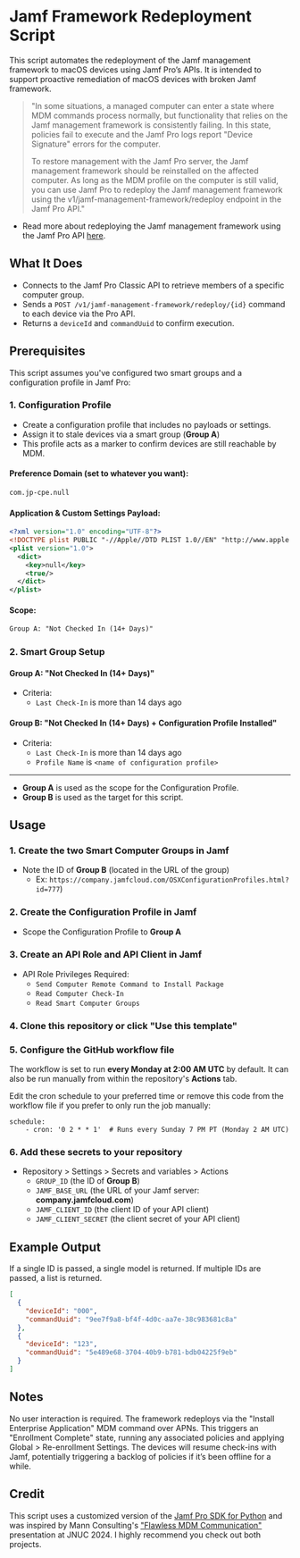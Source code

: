 # Jamf Framework Redeployment Script

This script automates the redeployment of the Jamf management framework to macOS devices using Jamf Pro’s APIs. It is intended to support proactive remediation of macOS devices with broken Jamf framework.


> "In some situations, a managed computer can enter a state where MDM commands process normally, but functionality that relies on the Jamf management framework is consistently failing. In this state, policies fail to execute and the Jamf Pro logs report "Device Signature" errors for the computer. 
>
> To restore management with the Jamf Pro server, the Jamf management framework should be reinstalled on the affected computer. As long as the MDM profile on the computer is still valid, you can use Jamf Pro to redeploy the Jamf management framework using the v1/jamf-management-framework/redeploy endpoint in the Jamf Pro API."

- Read more about redeploying the Jamf management framework using the Jamf Pro API [here](https://learn.jamf.com/en-US/bundle/technical-articles/page/Redeploying_the_Jamf_Management_Framework_Using_the_Jamf_Pro_API.html).


## What It Does

- Connects to the Jamf Pro Classic API to retrieve members of a specific computer group.
- Sends a `POST /v1/jamf-management-framework/redeploy/{id}` command to each device via the Pro API.
- Returns a `deviceId` and `commandUuid` to confirm execution.


## Prerequisites

This script assumes you've configured two smart groups and a configuration profile in Jamf Pro:

### 1. Configuration Profile
- Create a configuration profile that includes no payloads or settings.
- Assign it to stale devices via a smart group (**Group A**)
- This profile acts as a marker to confirm devices are still reachable by MDM.

#### Preference Domain (set to whatever you want):
```xml
com.jp-cpe.null
```
#### Application & Custom Settings Payload:
```xml
<?xml version="1.0" encoding="UTF-8"?>
<!DOCTYPE plist PUBLIC "-//Apple//DTD PLIST 1.0//EN" "http://www.apple.com/DTDs/PropertyList-1.0.dtd">
<plist version="1.0">
  <dict>
    <key>null</key>
    <true/>
  </dict>
</plist>
```
#### Scope:
```xml
Group A: "Not Checked In (14+ Days)"
```

### 2. Smart Group Setup

#### Group A: "Not Checked In (14+ Days)"
- Criteria:
  - `Last Check-In` is more than 14 days ago

#### Group B: "Not Checked In (14+ Days) + Configuration Profile Installed"
- Criteria:
  - `Last Check-In` is more than 14 days ago
  - `Profile Name` is `<name of configuration profile>`

---
- **Group A** is used as the scope for the Configuration Profile. 
- **Group B** is used as the target for this script.


## Usage

### 1. Create the two Smart Computer Groups in Jamf
- Note the ID of **Group B** (located in the URL of the group) 
  - Ex: `https://company.jamfcloud.com/OSXConfigurationProfiles.html?id=777`)

### 2. Create the Configuration Profile in Jamf
- Scope the Configuration Profile to **Group A**

### 3. Create an API Role and API Client in Jamf
- API Role Privileges Required:
  - `Send Computer Remote Command to Install Package`
  - `Read Computer Check-In`
  - `Read Smart Computer Groups`

### 4. Clone this repository or click "Use this template"

### 5. Configure the GitHub workflow file
The workflow is set to run **every Monday at 2:00 AM UTC** by default. It can also be run manually from within the repository's **Actions** tab. 

Edit the cron schedule to your preferred time or remove this code from the workflow file if you prefer to only run the job manually:

```
schedule:
    - cron: '0 2 * * 1'  # Runs every Sunday 7 PM PT (Monday 2 AM UTC)
```
### 6. Add these secrets to your repository
- Repository > Settings > Secrets and variables > Actions
  - `GROUP_ID` (the ID of **Group B**)
  - `JAMF_BASE_URL` (the URL of your Jamf server: **company.jamfcloud.com**)
  - `JAMF_CLIENT_ID` (the client ID of your API client)
  - `JAMF_CLIENT_SECRET` (the client secret of your API client)

## Example Output
If a single ID is passed, a single model is returned. If multiple IDs are passed, a list is returned.

```json
[
  {
    "deviceId": "000",
    "commandUuid": "9ee7f9a8-bf4f-4d0c-aa7e-38c983681c8a"
  },
  {
    "deviceId": "123",
    "commandUuid": "5e489e68-3704-40b9-b781-bdb04225f9eb"
  }
]
```

## Notes
No user interaction is required. The framework redeploys via the "Install Enterprise Application" MDM command over APNs. This triggers an "Enrollment Complete" state, running any associated policies and applying Global > Re-enrollment Settings. The devices will resume check-ins with Jamf, potentially triggering a backlog of policies if it’s been offline for a while.

## Credit
This script uses a customized version of the [Jamf Pro SDK for Python](https://github.com/macadmins/jamf-pro-sdk-python) and was inspired by Mann Consulting's ["Flawless MDM Communication"](https://github.com/mannconsulting/JNUC2024/) presentation at JNUC 2024. I highly recommend you check out both projects.
